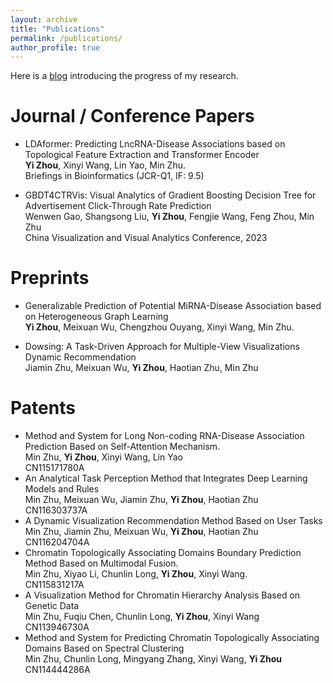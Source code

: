 ```yaml
---
layout: archive
title: "Publications"
permalink: /publications/
author_profile: true
---
```


<!-- Here is a [blog]() introducing my improvements in research.   -->

Here is a [blog]() introducing the progress of my research.

# Journal / Conference Papers

- LDAformer: Predicting LncRNA-Disease Associations based on Topological Feature Extraction and Transformer Encoder  
**Yi Zhou**, Xinyi Wang, Lin Yao, Min Zhu.  
Briefings in Bioinformatics (JCR-Q1, IF: 9.5)  

- GBDT4CTRVis: Visual Analytics of Gradient Boosting Decision Tree for Advertisement Click-Through Rate Prediction  
Wenwen Gao, Shangsong Liu, **Yi Zhou**, Fengjie Wang, Feng Zhou, Min Zhu  
China Visualization and Visual Analytics Conference, 2023  

# Preprints

- Generalizable Prediction of Potential MiRNA-Disease Association based on Heterogeneous Graph Learning  
**Yi Zhou**, Meixuan Wu, Chengzhou Ouyang, Xinyi Wang, Min Zhu.  

- Dowsing: A Task-Driven Approach for Multiple-View Visualizations Dynamic Recommendation  
Jiamin Zhu, Meixuan Wu, **Yi Zhou**, Haotian Zhu, Min Zhu  

# Patents

- Method and System for Long Non-coding RNA-Disease Association Prediction Based on Self-Attention Mechanism.  
Min Zhu, **Yi Zhou**, Xinyi Wang, Lin Yao  
CN115171780A  
- An Analytical Task Perception Method that Integrates Deep Learning Models and Rules  
Min Zhu, Meixuan Wu, Jiamin Zhu, **Yi Zhou**, Haotian Zhu  
CN116303737A  
- A Dynamic Visualization Recommendation Method Based on User Tasks  
Min Zhu, Jiamin Zhu, Meixuan Wu, **Yi Zhou**, Haotian Zhu  
CN116204704A  
- Chromatin Topologically Associating Domains Boundary Prediction Method Based on Multimodal Fusion.  
Min Zhu, Xiyao Li, Chunlin Long, **Yi Zhou**, Xinyi Wang.  
CN115831217A  
- A Visualization Method for Chromatin Hierarchy Analysis Based on Genetic Data  
Min Zhu, Fuqiu Chen, Chunlin Long, **Yi Zhou**, Xinyi Wang  
CN113946730A  
- Method and System for Predicting Chromatin Topologically Associating Domains Based on Spectral Clustering  
Min Zhu, Chunlin Long, Mingyang Zhang, Xinyi Wang, **Yi Zhou**
CN114444286A  

<!-- {% if author.googlescholar %}
  You can also find my articles on <u><a href="{{author.googlescholar}}">my Google Scholar profile</a>.</u>
{% endif %}

{% include base_path %}

{% for post in site.publications reversed %}
  {% include archive-single.html %}
{% endfor %} -->
